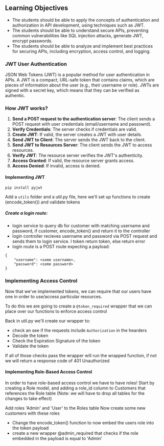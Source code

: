 ## Learning Objectives

- The students should be able to apply the concepts of authentication and authorization in API development, using techniques such as JWT.
- The students should be able to understand  secure APIs, preventing common vulnerabilities like SQL injection attacks, generate JWT, encrypt passwords.
- The students should be able to analyze and implement best practices for securing APIs, including encryption, access control, and logging.

### **JWT User Authentication**

JSON Web Tokens (JWT) is a popular method for user authentication in APIs. A JWT is a compact, URL-safe token that contains claims, which are pieces of information about the user (e.g., their username or role). JWTs are signed with a secret key, which means that they can be verified as authentic.

### How JWT works?

1. **Send a POST request to the authentication server**: The client sends a POST request with user credentials (email/username and passowrd).
2. **Verify Credentials**: The server checks if credentials are valid.
3. **Create JWT**: If valid, the server creates a JWT with user details.
4. **Send JWT to Client**: The server sends the JWT back to the client.
5. **Send JWT to Resources Server**: The client sends the JWT to access resources.
6. **Verify JWT**: The resource server verifies the JWT's authenticity.
7. **Access Granted**: If valid, the resource server grants access.
8. **Access Denied**: If invalid, access is denied.

#### Implementing JWT

```
pip install pyjwt
```

Add a `utils` folder and a util.py file, here we'll set up functions to create (encode_token()) and validate tokens

##### Create a login route:
- login service to query db for customer with matching username and password, if customer, encode_token() and return it to the controller
- login controller recieves username and password via POST request and sends them to login service. I token return token, else return error
- login route is a POST route expecting a payload:
```
{
    "username": <some username>,
    "password": <some password>
}
```

### Implementing Access Control
Now that we've implemented tokens, we can require that our users have one in order to use/access particular resources.

To do this we are going to create a `@token_required` wrapper that we can place over our functions to enforce access control

Back in util.py we'll create our wrapper to:
- check an see if the requests include `Authorization` in the hearders
- Decode the token
- Check the Expiration Signature of the token
- Validate the token

If all of those checks pass the wrapper will run the wrapped function, if not we will return a response code of 401 Unauthorized

#### Implementing Role-Based Access Control

In order to have role-based access control we have to have roles! Start by creating a Role model, and adding a role_id column to Customers that references the Role table (Note: we will have to drop all tables for the changes to take effect)

Add roles 'Admin' and 'User' to the Roles table
Now create some new customers with these roles

- Change the encode_token() function to now embed the users role into the token payload
- create a new wrapper @admin_required that checks if the role embedded in the payload is equal to 'Admin'

